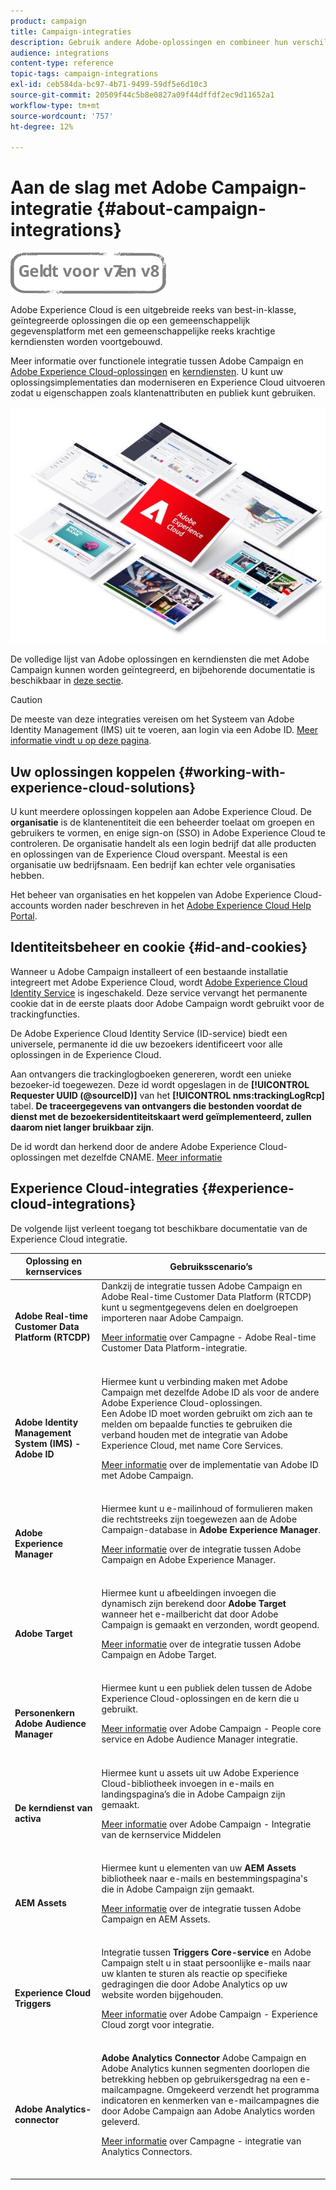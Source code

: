 ```yaml
---
product: campaign
title: Campaign-integraties
description: Gebruik andere Adobe-oplossingen en combineer hun verschillende mogelijkheden met Campaign.
audience: integrations
content-type: reference
topic-tags: campaign-integrations
exl-id: ceb584da-bc97-4b71-9499-59df5e6d10c3
source-git-commit: 20509f44c5b8e0827a09f44dffdf2ec9d11652a1
workflow-type: tm+mt
source-wordcount: '757'
ht-degree: 12%

---
```


# Aan de slag met Adobe Campaign-integratie {#about-campaign-integrations}

![](../../assets/common.svg)

Adobe Experience Cloud is een uitgebreide reeks van best-in-klasse, geïntegreerde oplossingen die op een gemeenschappelijk gegevensplatform met een gemeenschappelijke reeks krachtige kerndiensten worden voortgebouwd.

Meer informatie over functionele integratie tussen Adobe Campaign en [Adobe Experience Cloud-oplossingen](https://experienceleague.adobe.com/docs/core-services/interface/marketing-cloud-integrations.html) en [kerndiensten](https://experienceleague.adobe.com/docs/core-services/interface/about-core-services/core-services.html). U kunt uw oplossingsimplementaties dan moderniseren en Experience Cloud uitvoeren zodat u eigenschappen zoals klantenattributen en publiek kunt gebruiken.

![](assets/ExCloud-solutions.png)

De volledige lijst van Adobe oplossingen en kerndiensten die met Adobe Campaign kunnen worden geïntegreerd, en bijbehorende documentatie is beschikbaar in [deze sectie](#experience-cloud-integrations).

>[!CAUTION]
>
>De meeste van deze integraties vereisen om het Systeem van Adobe Identity Management (IMS) uit te voeren, aan login via een Adobe ID. [Meer informatie vindt u op deze pagina](../../integrations/using/about-adobe-id.md).

## Uw oplossingen koppelen {#working-with-experience-cloud-solutions}

U kunt meerdere oplossingen koppelen aan Adobe Experience Cloud. De **organisatie** is de klantenentiteit die een beheerder toelaat om groepen en gebruikers te vormen, en enige sign-on (SSO) in Adobe Experience Cloud te controleren. De organisatie handelt als een login bedrijf dat alle producten en oplossingen van de Experience Cloud overspant. Meestal is een organisatie uw bedrijfsnaam. Een bedrijf kan echter vele organisaties hebben.

Het beheer van organisaties en het koppelen van Adobe Experience Cloud-accounts worden nader beschreven in het [Adobe Experience Cloud Help Portal](https://experienceleague.adobe.com/docs/core-services/interface/manage-users-and-products/organizations.html).

## Identiteitsbeheer en cookie {#id-and-cookies}

Wanneer u Adobe Campaign installeert of een bestaande installatie integreert met Adobe Experience Cloud, wordt [Adobe Experience Cloud Identity Service](https://experienceleague.adobe.com/docs/id-service/using/home.html) is ingeschakeld. Deze service vervangt het permanente cookie dat in de eerste plaats door Adobe Campaign wordt gebruikt voor de trackingfuncties.

De Adobe Experience Cloud Identity Service (ID-service) biedt een universele, permanente id die uw bezoekers identificeert voor alle oplossingen in de Experience Cloud.

Aan ontvangers die trackinglogboeken genereren, wordt een unieke bezoeker-id toegewezen. Deze id wordt opgeslagen in de **[!UICONTROL Requester UUID (@sourceID)]** van het **[!UICONTROL nms:trackingLogRcp]** tabel. **De traceergegevens van ontvangers die bestonden voordat de dienst met de bezoekersidentiteitskaart werd geïmplementeerd, zullen daarom niet langer bruikbaar zijn**.

De id wordt dan herkend door de andere Adobe Experience Cloud-oplossingen met dezelfde CNAME. [Meer informatie](https://experienceleague.adobe.com/docs/id-service/using/reference/analytics-reference/cname.html)

## Experience Cloud-integraties {#experience-cloud-integrations}

De volgende lijst verleent toegang tot beschikbare documentatie van de Experience Cloud integratie.

<table> 
 <thead> 
  <tr> 
   <th> Oplossing en kernservices<br /> </th> 
   <th> Gebruiksscenario’s<br /> </th> 
  </tr> 
 </thead> 
 <tbody> 
  <tr> 
   <td> <strong>Adobe Real-time Customer Data Platform (RTCDP)</strong><br /> </td> 
   <td> Dankzij de integratie tussen Adobe Campaign en Adobe Real-time Customer Data Platform (RTCDP) kunt u segmentgegevens delen en doelgroepen importeren naar Adobe Campaign.<br /> <p><a href="../../integrations/using/get-started-sources-destinations.md">Meer informatie</a> over Campagne - Adobe Real-time Customer Data Platform-integratie.</p><br /> </td> 
  </tr> 
  <tr> 
   <td> <strong>Adobe Identity Management System (IMS) - Adobe ID</strong><br /> </td> 
   <td> Hiermee kunt u verbinding maken met Adobe Campaign met dezelfde Adobe ID als voor de andere Adobe Experience Cloud-oplossingen.<br /> Een Adobe ID moet worden gebruikt om zich aan te melden om bepaalde functies te gebruiken die verband houden met de integratie van Adobe Experience Cloud, met name Core Services.<br /> <p><a href="../../integrations/using/about-adobe-id.md">Meer informatie</a> over de implementatie van Adobe ID met Adobe Campaign.</p><br /> </td> 
  </tr> 
  <tr> 
   <td> <strong>Adobe Experience Manager</strong><br /> </td> 
   <td> Hiermee kunt u e-mailinhoud of formulieren maken die rechtstreeks zijn toegewezen aan de Adobe Campaign-database in <strong>Adobe Experience Manager</strong>.<br /> <p><a href="../../integrations/using/about-adobe-experience-manager.md">Meer informatie</a> over de integratie tussen Adobe Campaign en Adobe Experience Manager.</p><br /> </td> 
  </tr> 
  <tr> 
   <td> <strong>Adobe Target</strong><br /> </td> 
   <td> Hiermee kunt u afbeeldingen invoegen die dynamisch zijn berekend door <strong>Adobe Target</strong> wanneer het e-mailbericht dat door Adobe Campaign is gemaakt en verzonden, wordt geopend.<br /> <p><a href="../../integrations/using/integrating-with-adobe-target.md">Meer informatie</a> over de integratie tussen Adobe Campaign en Adobe Target.</p><br /> </td> 
  </tr> 
  <tr> 
   <td> <strong>Personenkern</strong><br /> <strong>Adobe Audience Manager</strong><br /> </td> 
   <td> Hiermee kunt u een publiek delen tussen de Adobe Experience Cloud-oplossingen en de kern die u gebruikt.<br /> <p><a href="../../integrations/using/sharing-audiences-with-adobe-experience-cloud.md">Meer informatie</a> over Adobe Campaign - People core service en Adobe Audience Manager integratie.</p><br /> </td> 
  </tr> 
  <tr> 
   <td> <strong>De kerndienst van activa</strong><br /> </td> 
   <td> Hiermee kunt u assets uit uw Adobe Experience Cloud-bibliotheek invoegen in e-mails en landingspagina’s die in Adobe Campaign zijn gemaakt.<br /> <p><a href="../../integrations/using/configuring-access-to-assets.md#integrating-with-experience-cloud-assets">Meer informatie</a> over Adobe Campaign - Integratie van de kernservice Middelen</p><br /> </td> 
  </tr> 
  <tr> 
   <td> <strong>AEM Assets</strong><br /> </td> 
   <td> Hiermee kunt u elementen van uw <strong>AEM Assets</strong> bibliotheek naar e-mails en bestemmingspagina's die in Adobe Campaign zijn gemaakt.<br /> <p><a href="../../integrations/using/configuring-access-to-assets.md#integrating-with-aem-assets">Meer informatie</a> over de integratie tussen Adobe Campaign en AEM Assets.</p><br /> </td> 
  </tr> 
  <tr> 
   <td> <strong>Experience Cloud Triggers</strong><br /> </td> 
   <td> Integratie tussen <strong>Triggers Core-service</strong> en Adobe Campaign stelt u in staat persoonlijke e-mails naar uw klanten te sturen als reactie op specifieke gedragingen die door Adobe Analytics op uw website worden bijgehouden.<br /> <p><a href="https://helpx.adobe.com/nl/campaign/kb/triggers-and-campaign.html">Meer informatie</a> over Adobe Campaign - Experience Cloud zorgt voor integratie.</p><br /> </td> 
  </tr> 
  <tr> 
   <td> <strong>Adobe Analytics-connector</strong><br /> </td> 
   <td> <strong>Adobe Analytics Connector</strong> Adobe Campaign en Adobe Analytics kunnen segmenten doorlopen die betrekking hebben op gebruikersgedrag na een e-mailcampagne. Omgekeerd verzendt het programma indicatoren en kenmerken van e-mailcampagnes die door Adobe Campaign aan Adobe Analytics worden geleverd.<br /> <p><a href="../../platform/using/adobe-analytics-connector.md">Meer informatie</a> over Campagne - integratie van Analytics Connectors.</p><br /> </td> 
  </tr> 
 </tbody> 
</table>

